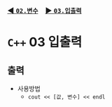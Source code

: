 ### [◀️ `02.변수`](./02_변수.md)　[▶️ `03.입출력`](./03_입출력.md)

# `C++` 03 입출력

## 출력
- 사용방법
    - `cout << [값, 변수] << endl`